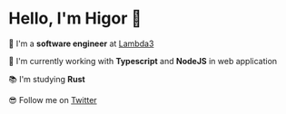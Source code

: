 # Hello, I'm Higor 👋

👷 I'm a  __software engineer__ at [Lambda3](https://www.lambda3.com.br/) 

🔭 I'm currently working with __Typescript__ and __NodeJS__ in web application

📚 I'm studying __Rust__ 

😎 Follow me on [Twitter](https://twitter.com/HigorRozan)

<!--
**hrozan/hrozan** is a ✨ _special_ ✨ repository because its `README.md` (this file) appears on your GitHub profile.

Here are some ideas to get you started:

- 🔭 I’m currently working on ...
- 🌱 I’m currently learning ...
- 👯 I’m looking to collaborate on ...
- 🤔 I’m looking for help with ...
- 💬 Ask me about ...
- 📫 How to reach me: ...
- 😄 Pronouns: ...
- ⚡ Fun fact: ...
-->
